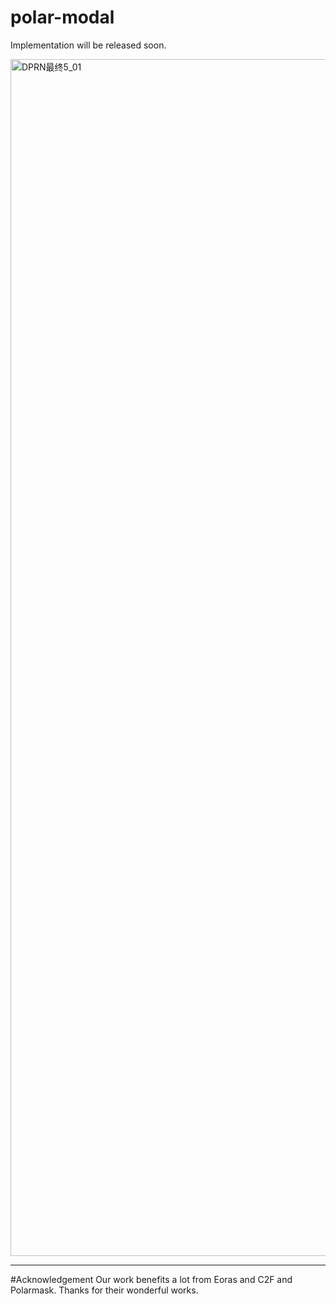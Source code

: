# polar-modal
Implementation will be released soon.


<img width="4716" height="1915" alt="DPRN最终5_01" src="https://github.com/user-attachments/assets/8b9756cf-17e1-46f8-82c8-1d6f43446b50" />

---

#Acknowledgement
Our work benefits a lot from Eoras and C2F and Polarmask. Thanks for their wonderful works.
